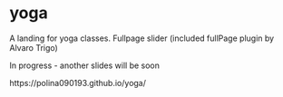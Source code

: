 # yoga
A landing for yoga classes. Fullpage slider (included fullPage plugin by Alvaro Trigo)
<p>In progress - another slides will be soon
<p>https://polina090193.github.io/yoga/
